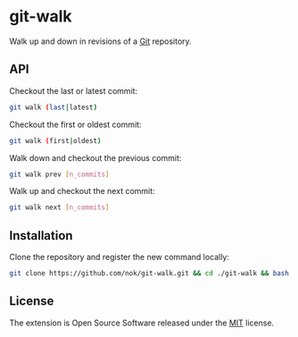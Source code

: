 # git-walk

Walk up and down in revisions of a [Git](https://git-scm.com/) repository.


## API

Checkout the last or latest commit:

```bash
git walk (last|latest)
```

Checkout the first or oldest commit:

```bash
git walk (first|oldest)
```

Walk down and checkout the previous commit:

```bash
git walk prev [n_commits]
```

Walk up and checkout the next commit:

```bash
git walk next [n_commits]
```


## Installation

Clone the repository and register the new command locally:

```bash
git clone https://github.com/nok/git-walk.git && cd ./git-walk && bash ./install.sh
```


## License

The extension is Open Source Software released under the [MIT](license.txt) license.
